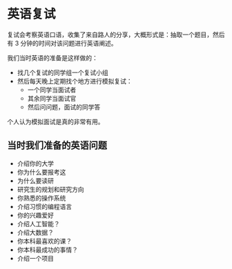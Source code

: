 # 英语复试

复试会考察英语口语，收集了来自路人的分享，大概形式是：抽取一个题目，然后有 3 分钟的时间对该问题进行英语阐述。

我们当时英语的准备是这样做的：

- 找几个复试的同学组一个复试小组
- 然后每天晚上定期找个地方进行模拟复试：
  - 一个同学当面试者
  - 其余同学当面试官
  - 然后问问题，面试的同学答

个人认为模拟面试是真的非常有用。



## 当时我们准备的英语问题

- 介绍你的大学
- 你为什么要报考这
- 为什么要读研
- 研究生的规划和研究方向
- 你熟悉的操作系统
- 介绍习惯的编程语言
- 你的兴趣爱好
- 介绍人工智能？
- 介绍大数据？
- 你本科最喜欢的课？
- 你本科最成功的事情？
- 介绍一个项目